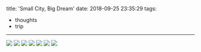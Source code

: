 title: 'Small City, Big Dream'
date: 2018-09-25 23:35:29
tags:
  - thoughts
  - trip
---

![](/img/mel/MEL_01.JPG)
![](/img/mel/MEL_02.JPG)
![](/img/mel/MEL_03.JPG)
![](/img/mel/MEL_04.JPG)
![](/img/mel/MEL_05.JPG)
![](/img/mel/MEL_06.JPG)
![](/img/mel/MEL_07.JPG)

